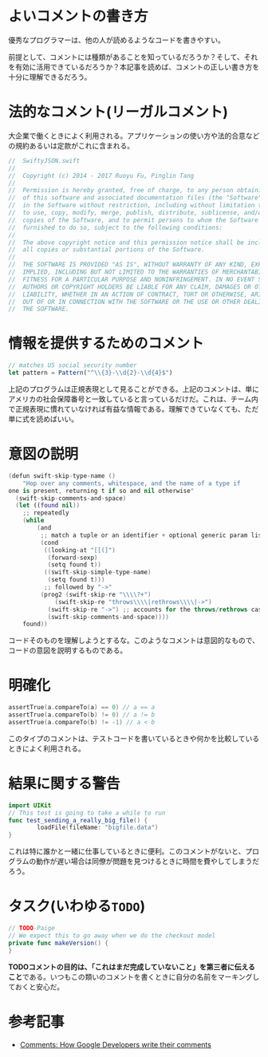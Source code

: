# よいコメントの書き方

優秀なプログラマーは、他の人が読めるようなコードを書きやすい。

前提として、コメントには種類があることを知っているだろうか？そして、それを有効に活用できているだろうか？本記事を読めば、コメントの正しい書き方を十分に理解できるだろう。

# 法的なコメント(リーガルコメント)

大企業で働くときによく利用される。アプリケーションの使い方や法的合意などの規約あるいは定款がこれに含まれる。

```swift
//  SwiftyJSON.swift
//
//  Copyright (c) 2014 - 2017 Ruoyu Fu, Pinglin Tang
//
//  Permission is hereby granted, free of charge, to any person obtaining a copy
//  of this software and associated documentation files (the "Software"), to deal
//  in the Software without restriction, including without limitation the rights
//  to use, copy, modify, merge, publish, distribute, sublicense, and/or sell
//  copies of the Software, and to permit persons to whom the Software is
//  furnished to do so, subject to the following conditions:
//
//  The above copyright notice and this permission notice shall be included in
//  all copies or substantial portions of the Software.
//
//  THE SOFTWARE IS PROVIDED "AS IS", WITHOUT WARRANTY OF ANY KIND, EXPRESS OR
//  IMPLIED, INCLUDING BUT NOT LIMITED TO THE WARRANTIES OF MERCHANTABILITY,
//  FITNESS FOR A PARTICULAR PURPOSE AND NONINFRINGEMENT. IN NO EVENT SHALL THE
//  AUTHORS OR COPYRIGHT HOLDERS BE LIABLE FOR ANY CLAIM, DAMAGES OR OTHER
//  LIABILITY, WHETHER IN AN ACTION OF CONTRACT, TORT OR OTHERWISE, ARISING FROM,
//  OUT OF OR IN CONNECTION WITH THE SOFTWARE OR THE USE OR OTHER DEALINGS IN
//  THE SOFTWARE.
```

# 情報を提供するためのコメント

```js
// matches US social security number
let pattern = Pattern("^\\{3}-\\d{2}-\\d{4}$")
```

上記のプログラムは正規表現として見ることができる。上記のコメントは、単にアメリカの社会保障番号と一致していると言っているだけだ。これは、チーム内で正規表現に慣れていなければ有益な情報である。理解できていなくても、ただ単に式を読めばいい。

# 意図の説明

```swift
(defun swift-skip-type-name ()
    "Hop over any comments, whitespace, and the name of a type if
one is present, returning t if so and nil otherwise"
  (swift-skip-comments-and-space)
  (let ((found nil))
    ;; repeatedly
    (while
        (and
         ;; match a tuple or an identifier + optional generic param list
         (cond
          ((looking-at "[[(]")
           (forward-sexp)
           (setq found t))
          ((swift-skip-simple-type-name)
           (setq found t)))
          ;; followed by "->"
         (prog2 (swift-skip-re "\\\\?+")
             (swift-skip-re "throws\\\\|rethrows\\\\|->")
           (swift-skip-re "->") ;; accounts for the throws/rethrows cases on the previous line
           (swift-skip-comments-and-space))))
    found))
```

コードそのものを理解しようとするな。このようなコメントは意図的なもので、コードの意図を説明するものである。

# 明確化

```swift
assertTrue(a.compareTo(a) == 0) // a == a
assertTrue(a.compareTo(b) != 0) // a != b
assertTrue(a.compareTo(b) != -1) // a < b
```

このタイプのコメントは、テストコードを書いているときや何かを比較しているときによく利用される。

# 結果に関する警告

```swift
import UIKit
// This test is going to take a while to run
func test_sending_a_really_big_file() {
		loadFile(fileName: "bigfile.data")
}
```

これは特に誰かと一緒に仕事しているときに便利。このコメントがないと、プログラムの動作が遅い場合は同僚が問題を見つけるときに時間を費やしてしまうだろう。

# タスク(いわゆる`TODO`)

```swift
// TODO-Paige
// We expect this to go away when we do the checkout model
private func makeVersion() {
}
```

**TODOコメントの目的は、「これはまだ完成していないこと」を第三者に伝えること**である。いつもこの類いのコメントを書くときに自分の名前をマーキングしておくと安心だ。

# 参考記事

* [Comments: How Google Developers write their comments](https://medium.com/@paigeshin1991/comments-how-google-developers-write-their-comments-5443657ecc4b)
